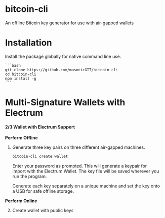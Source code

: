 # bitcoin-cli
An offline Bitcoin key generator for use with air-gapped wallets

# Installation

Install the package globally for native command line use.

    ```bash
    git clone https://github.com/masonicGIT/bitcoin-cli
    cd bitcoin-cli
    npm install -g
    ```

# Multi-Signature Wallets with Electrum

#### 2/3 Wallet with Electrum Support

**Perform Offline**

1. Generate three key pairs on three different air-gapped machines.
   ```bash
   bitcoin-cli create wallet
   ```

   Enter your password as prompted. This will generate a keypair for import with the Electrum Wallet. The key file will be saved wherever you run the program.

   Generate each key separately on a unique machine and set the key onto a USB for safe offline storage.

**Perform Online**

2. Create wallet with public keys

